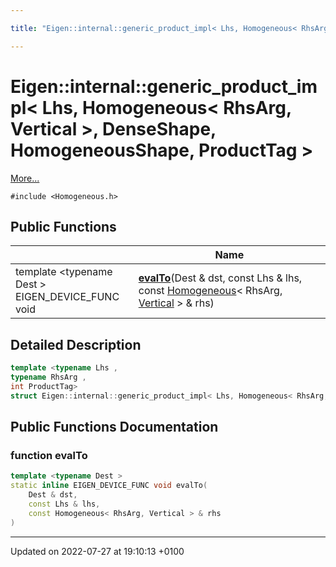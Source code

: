 ```yaml
---

title: "Eigen::internal::generic_product_impl< Lhs, Homogeneous< RhsArg, Vertical >, DenseShape, HomogeneousShape, ProductTag >"

---
```


# Eigen::internal::generic_product_impl< Lhs, Homogeneous< RhsArg, Vertical >, DenseShape, HomogeneousShape, ProductTag >



 [More...](#detailed-description)


`#include <Homogeneous.h>`

## Public Functions

|                | Name           |
| -------------- | -------------- |
| template <typename Dest \> <br>EIGEN_DEVICE_FUNC void | **[evalTo](http://example.org/classes/structeigen_1_1internal_1_1generic__product__impl_3_01lhs_00_01homogeneous_3_01rhsarg_00_01vertifd36755d184ac0cba223425cc123a06c/#function-evalto)**(Dest & dst, const Lhs & lhs, const <a href="http://example.org/classes/classeigen_1_1homogeneous/">Homogeneous</a>< RhsArg, <a href="http://example.org/namespaces/namespaceeigen/#enumvalue-vertical">Vertical</a> > & rhs) |

## Detailed Description

```cpp
template <typename Lhs ,
typename RhsArg ,
int ProductTag>
struct Eigen::internal::generic_product_impl< Lhs, Homogeneous< RhsArg, Vertical >, DenseShape, HomogeneousShape, ProductTag >;
```

## Public Functions Documentation

### function evalTo

```cpp
template <typename Dest >
static inline EIGEN_DEVICE_FUNC void evalTo(
    Dest & dst,
    const Lhs & lhs,
    const Homogeneous< RhsArg, Vertical > & rhs
)
```


-------------------------------

Updated on 2022-07-27 at 19:10:13 +0100